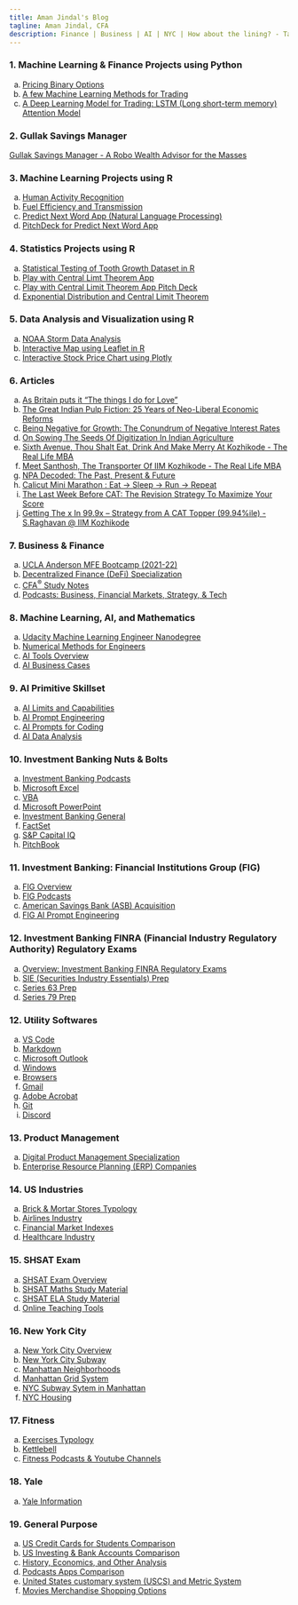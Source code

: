 ```yaml
---
title: Aman Jindal's Blog
tagline: Aman Jindal, CFA
description: Finance | Business | AI | NYC | How about the lining? - Tactical  
---
```


### 1. Machine Learning & Finance Projects using Python

<ol type="a">
<li>
<a href= 'https://hbk91.github.io/ML_DS_Finance_Python/Pricing_Binary_Options/Pricing_Binary_Options.html' target='_blank'>
Pricing Binary Options</a>
</li>
<li>
<a href= 'https://hbk91.github.io/ML_DS_Finance_Python/ML_Methods_For_Trading/ML_Methods_For_Trading.html' target='_blank'>
A few Machine Learning Methods for Trading</a>
</li>  
<li>
<a href= 'https://hbk91.github.io/ML_DS_Finance_Python/LSTM_Attention_DeepLearning_Trading/LSTM_Attention_DeepLearning_Trading.html' target='_blank'>
A Deep Learning Model for Trading: LSTM (Long short-term memory) Attention Model</a>
</li>  
</ol>

### 2. Gullak Savings Manager
<a href= 'https://hbk91.github.io/DigitalProductManagement_Prof_AlexCowan_UVADarden/Gullak_Savings_Manager/Gullak_Savings_Manager_Product_Idea.html' target='_blank'>Gullak Savings Manager - A Robo Wealth Advisor for the Masses</a>

### 3. Machine Learning Projects using R

<ol type="a">
<li>
<a href= 'https://hbk91.github.io/JHU_Coursera_Course8_Project' target='_blank'>
Human Activity Recognition </a>
</li>
<li>
<a href= 'https://hbk91.github.io/JHU_Coursera_Course7_Project' target='_blank'>
Fuel Efficiency and Transmission </a>
</li>
<li>
<a href= 'https://hbk91.shinyapps.io/Predict_Next_Word/' target='_blank'>
Predict Next Word App (Natural Language Processing) </a>
</li>
<li>
<a href= 'https://rpubs.com/hbk91/Predict_Next_Word_PitchDeck' target='_blank'>
PitchDeck for Predict Next Word App </a>
</li>
</ol>

### 4. Statistics Projects using R

<ol type="a">
<li>
<a href= 'https://rpubs.com/hbk91/toothgrowth_analysis' target='_blank'>
Statistical Testing of Tooth Growth Dataset in R </a>
</li>
<li>
<a href= 'https://hbk91.shinyapps.io/Play_with_CLT' target='_blank'>
Play with Central Limt Theorem App </a>
</li>
<li>
<a href= 'https://hbk91.github.io/JHU_Coursera_Course9_Project/Play_with_CLT_PitchDeck.html' target='_blank'>
Play with Central Limit Theorem App Pitch Deck </a>
</li>
<li>
<a href= 'https://rpubs.com/hbk91/expdistribution_CLT' target='_blank'>
Exponential Distribution and Central Limit Theorem </a>
</li>
</ol>

### 5. Data Analysis and Visualization using R

<ol type="a">
<li>
<a href= 'https://rpubs.com/hbk91/NOAA_Storm_Data_Analysis' target='_blank'>
NOAA Storm Data Analysis </a>
</li>
<li>
<a href= 'https://hbk91.github.io/JHU_Coursera_Course9_Project/Using_Leaflet.html' target='_blank'>
Interactive Map using Leaflet in R </a>
</li>
<li>
<a href= 'https://hbk91.github.io/JHU_Coursera_Course9_Project/Plotly_Presentation.html' target='_blank'>
Interactive Stock Price Chart using Plotly </a>
</li>
</ol>

### 6. Articles

<ol type="a">
<li>
<a href= 'https://www.linkedin.com/pulse/britain-puts-things-i-do-love-aman-jindal/' target='_blank'>
As Britain puts it “The things I do for Love” </a>
</li>
<li>
<a href= 'https://www.linkedin.com/pulse/great-indian-pulp-fiction-25-years-neo-liberal-economic-aman-jindal/' target='_blank'>
The Great Indian Pulp Fiction: 25 Years of Neo-Liberal Economic Reforms
</a>
</li>
<li>
<a href= 'https://www.linkedin.com/pulse/being-negative-growth-conundrum-interest-rates-aman-jindal/' target='_blank'>
Being Negative for Growth: The Conundrum of Negative Interest Rates </a>
</li>
<li>
<a href= 'https://www.linkedin.com/pulse/sowing-seeds-digitization-indian-agriculture-aman-jindal/' target='_blank'>
On Sowing The Seeds Of Digitization In Indian Agriculture </a>
</li>
<li>
<a href= 'https://insideiim.com/sixth-avenue-thou-shalt-eat-drink-and-make-merry-at-kozhikode-the-real-life-mba' target='_blank'>
Sixth Avenue, Thou Shalt Eat, Drink And Make Merry At Kozhikode - The
Real Life MBA </a>
</li>
<li>
<a href= 'https://insideiim.com/meet-santhosh-the-transporter-of-iim-kozhikode-the-real-life-mba' target='_blank'>
Meet Santhosh, The Transporter Of IIM Kozhikode - The Real Life MBA </a>
</li>
<li>
<a href= 'https://insideiim.com/npa-decoded-the-past-present-future' target='_blank'>
NPA Decoded: The Past, Present & Future </a>
</li>
<li>
<a href= 'https://insideiim.com/calicut-mini-marathon-eat-sleep-run-repeat' target='_blank'>
Calicut Mini Marathon : Eat -> Sleep -> Run -> Repeat </a>
</li>
<li>
<a href= 'https://insideiim.com/the-last-week-before-cat-the-revision-strategy-to-maximize-your-score' target='_blank'>
The Last Week Before CAT: The Revision Strategy To Maximize Your Score
</a>
</li>
<li>
<a href= 'https://insideiim.com/getting-the-x-in-99-9x-strategy-for-next-three-months-from-a-cat-topper-99-94ile-s-raghavan-from-iim-kozhikode' target='_blank'>
Getting The x In 99.9x – Strategy from A CAT Topper (99.94%ile) -
S.Raghavan @ IIM Kozhikode </a>
</li>
</ol>

### 7. Business & Finance

<ol type="a">
  
<li>
<a href= 'https://hbk91.github.io/UCLA_MFE_2021-22_BootCamp_Group23' target='_blank'>
UCLA Anderson MFE Bootcamp (2021-22) </a>
</li>
<li>
<a href= 'https://hbk91.github.io/2021StudyNotes/Coursera/DeFi_Specialization.html' target='_blank'>
Decentralized Finance (DeFi) Specialization</a>
</li>
<li>
<a href= 'https://hbk91.github.io/2021StudyNotes/StudyCFA.html' target='_blank'>
CFA<sup>&reg;</sup> Study Notes</a>
</li>
<li>
<a href= 'https://hbk91.github.io/2021StudyNotes/Business_Podcasts.html' target='_blank'>
Podcasts: Business, Financial Markets, Strategy, & Tech </a>
</li>
</ol>

### 8. Machine Learning, AI, and Mathematics

<ol type="a">
<li>
<a href= 'https://hbk91.github.io/2021StudyNotes/Udacity_MLEngineer.html' target='_blank'>
Udacity Machine Learning Engineer Nanodegree </a>
</li>
<li>
<a href= 'https://hbk91.github.io/2021StudyNotes/Coursera/NumericalMethods_HKUST.html' target='_blank'>
Numerical Methods for Engineers </a>
</li>
<li>
<a href= 'https://hbk91.github.io/2021StudyNotes/AI_Tools.html' target='_blank'>
AI Tools Overview </a>
</li>
<li>
<a href= 'https://hbk91.github.io/2021StudyNotes/AI_Business_Cases.html' target='_blank'>
AI Business Cases </a>
</li>
</ol>

### 9. AI Primitive Skillset

<ol type="a">
<li>
<a href= 'https://hbk91.github.io/2021StudyNotes/AI_Limits_Capabilities.html' target='_blank'>
AI Limits and Capabilities </a>
</li>
<li>
<a href= 'https://hbk91.github.io/2021StudyNotes/AI_Prompt_Engineering.html' target='_blank'>
AI Prompt Engineering </a>
</li>
<li>
<a href= 'https://hbk91.github.io/2021StudyNotes/AI_Prompts_Coding.html' target='_blank'>
AI Prompts for  Coding </a>
</li>
<li>
<a href= 'https://hbk91.github.io/2021StudyNotes/AI_Data_Analysis.html' target='_blank'>
AI Data Analysis </a>
</li>
</ol>


### 10. Investment Banking Nuts & Bolts

<ol type="a">
<li>
<a href= 'https://hbk91.github.io/2021StudyNotes/IB_Podcasts.html' target='_blank'>
Investment Banking Podcasts </a>  
</li>
<li>
<a href= 'https://hbk91.github.io/2021StudyNotes/Microsoft_Excel.html' target='_blank'>
Microsoft Excel </a>  
</li>
<li>
<a href= 'https://hbk91.github.io/2021StudyNotes/VBA.html' target='_blank'>
VBA </a>  
</li>
<li>
<a href= 'https://hbk91.github.io/2021StudyNotes/Microsoft_PPT.html' target='_blank'>
Microsoft PowerPoint </a>  
</li>
<li>
<a href= 'https://hbk91.github.io/2021StudyNotes/IB_General.html' target='_blank'>
Investment Banking General </a>  
</li>
<li>
<a href= 'https://hbk91.github.io/2021StudyNotes/FactSet.html' target='_blank'>
FactSet </a>  
</li>
<li>
<a href= 'https://hbk91.github.io/2021StudyNotes/SP_CapitalIQ.html' target='_blank'>
S&P Capital IQ </a>  
</li>
<li>
<a href= 'https://hbk91.github.io/2021StudyNotes/PitchBook.html' target='_blank'>
PitchBook </a>  
</li>
</ol>

### 11. Investment Banking: Financial Institutions Group (FIG) 

<ol type="a">
<li>
<a href= 'https://hbk91.github.io/2021StudyNotes/FIG_Overview.html' target='_blank'>
FIG Overview </a>  
</li>
<li>
<a href= 'https://hbk91.github.io/2021StudyNotes/FIG_Podcasts.html' target='_blank'>
FIG Podcasts </a>  
</li>
<li>
<a href= 'https://hbk91.github.io/2021StudyNotes/ASB_Acquisition.html' target='_blank'>
American Savings Bank (ASB) Acquisition </a>  
</li>
<li>
<a href= 'https://hbk91.github.io/2021StudyNotes/FIG_AI_Prompting.html' target='_blank'>
FIG AI Prompt Engineering </a>  
</li>
</ol>

### 12. Investment Banking FINRA (Financial Industry Regulatory Authority) Regulatory Exams

<ol type="a">
<li>
<a href= 'https://hbk91.github.io/2021StudyNotes/IB_Exams_Overview.html' target='_blank'>
Overview: Investment Banking FINRA Regulatory Exams </a>  
</li>
<li>
<a href= 'https://hbk91.github.io/2021StudyNotes/SIE_Prep.html' target='_blank'>
SIE (Securities Industry Essentials) Prep </a>  
</li>
<li>
<a href= 'https://hbk91.github.io/2021StudyNotes/Series63_Prep.html' target='_blank'>
Series 63 Prep </a>  
</li>
<li>
<a href= 'https://hbk91.github.io/2021StudyNotes/Series79_Prep.html' target='_blank'>
Series 79 Prep </a>  
</li>
</ol>


### 12. Utility Softwares

<ol type="a">
<li>
<a href= 'https://hbk91.github.io/2021StudyNotes/VSCode.html' target='_blank'>
VS Code </a>
</li>
<li>
<a href= 'https://hbk91.github.io/2021StudyNotes/Markdown.html' target='_blank'>
Markdown </a>
</li>
<li>
<a href= 'https://hbk91.github.io/2021StudyNotes/Outlook.html' target='_blank'>
Microsoft Outlook </a>
</li>
<li>
<a href= 'https://hbk91.github.io/2021StudyNotes/Windows.html' target='_blank'>
Windows </a>
</li>
<li>
<a href= 'https://hbk91.github.io/2021StudyNotes/Browsers.html' target='_blank'>
Browsers </a>
</li>
<li>
<a href= 'https://hbk91.github.io/2021StudyNotes/GMAIL.html' target='_blank'>
Gmail </a>
</li>
<li>
<a href= 'https://hbk91.github.io/2021StudyNotes/Adobe_Acrobat.html' target='_blank'>
Adobe Acrobat </a>
</li>
<li>
<a href= 'https://hbk91.github.io/2021StudyNotes/Git.html' target='_blank'>
Git </a>
</li>
<li>
<a href= 'https://hbk91.github.io/2021StudyNotes/Discord.html' target='_blank'>
Discord </a>
</li>
</ol>

### 13. Product Management

<ol type="a">
<li>
<a href= 'https://hbk91.github.io/DigitalProductManagement_Prof_AlexCowan_UVADarden/' target='_blank'>
Digital Product Management Specialization </a>
</li>
<li>
<a href= 'https://hbk91.github.io/2021StudyNotes/ERP_Companies.html' target='_blank'>
Enterprise Resource Planning (ERP) Companies </a>
</li>
</ol>

### 14. US Industries

<ol type="a">
<li>
<a href= 'https://hbk91.github.io/2021StudyNotes/US_Offline_Stores.html' target='_blank'>
Brick & Mortar Stores Typology </a>
</li>
<li>
<a href= 'https://hbk91.github.io/2021StudyNotes/US_Airlines.html' target='_blank'>
Airlines Industry </a>
</li>
<li>
<a href= 'https://hbk91.github.io/2021StudyNotes/US_Fin_Indexes.html' target='_blank'>
Financial Market Indexes </a>
</li>
<li>
<a href= 'https://hbk91.github.io/2021StudyNotes/US_Healthcare.html' target='_blank'>
Healthcare Industry </a>
</li>
</ol>

### 15. SHSAT Exam


<ol type="a">
<li>
<a href= 'https://hbk91.github.io/2021StudyNotes/SHSAT.html' target='_blank'>
SHSAT Exam Overview </a>
</li>
<li>
<a href= 'https://hbk91.github.io/2021StudyNotes/SHSAT_Maths.html' target='_blank'>
SHSAT Maths Study Material </a>
</li>
<li>
<a href= 'https://hbk91.github.io/2021StudyNotes/SHSAT_ELA.html' target='_blank'>
SHSAT ELA Study Material </a>
</li>
<li>
<a href= 'https://hbk91.github.io/2021StudyNotes/Teaching_Tools.html' target='_blank'>
Online Teaching Tools </a>
</li>
</ol>

### 16. New York City

<ol type="a">
<li>
<a href= 'https://hbk91.github.io/2021StudyNotes/NYC_Overview.html' target='_blank'>
New York City Overview </a>
</li>
<li>
<a href= 'https://hbk91.github.io/2021StudyNotes/NYC_Subway.html' target='_blank'>
New York City Subway </a>
</li>
<li>
<a href= 'https://hbk91.github.io/2021StudyNotes/Manhattan_Neighborhoods.html' target='_blank'>
Manhattan Neighborhoods </a>
</li>
<li>
<a href= 'https://hbk91.github.io/2021StudyNotes/Manhattan_Grid_System.html' target='_blank'>
Manhattan Grid System </a>
</li>
<li>
<a href= 'https://hbk91.github.io/2021StudyNotes/Manhattan_Subway.html' target='_blank'>
NYC Subway Sytem in Manhattan </a>
</li>
<li>
<a href= 'https://hbk91.github.io/2021StudyNotes/NYC_Housing.html' target='_blank'>
NYC Housing </a>
</li>
</ol>

### 17. Fitness

<ol type="a">
<li>
<a href= 'https://hbk91.github.io/2021StudyNotes/Exercises_Typology.html' target='_blank'>
Exercises Typology </a>
</li>
<li>
<a href= 'https://hbk91.github.io/2021StudyNotes/Kettlebell.html' target='_blank'>
Kettlebell </a>
</li>
<li>
<a href= 'https://hbk91.github.io/2021StudyNotes/Fitness_Channels.html' target='_blank'>
Fitness Podcasts & Youtube Channels </a>
</li>
</ol>

### 18. Yale

<ol type="a">
<li>
<a href= 'https://hbk91.github.io/2021StudyNotes/Yale_Info.html' target='_blank'>
Yale Information </a>
</li>
</ol>

### 19. General Purpose

<ol type="a">
<li>
<a href= 'https://hbk91.github.io/2021StudyNotes/StudentCC.html' target='_blank'>
US Credit Cards for Students Comparison </a>
</li>
<li>
<a href= 'https://hbk91.github.io/2021StudyNotes/Investments.html' target='_blank'>
US Investing & Bank Accounts Comparison </a>
</li>
<li>
<a href= 'https://hbk91.github.io/2021StudyNotes/History_Economics.html' target='_blank'>
History, Economics, and Other Analysis </a>
</li>
<li>
<a href= 'https://hbk91.github.io/2021StudyNotes/Podcasts_AppsComparison.html' target='_blank'>
Podcasts Apps Comparison </a>
</li>
<li>
<a href= 'https://hbk91.github.io/2021StudyNotes/USCS_Metric_System.html' target='_blank'>
United States customary system (USCS) and Metric System </a>
</li>
<li>
<a href= 'https://hbk91.github.io/2021StudyNotes/Movies_Merchandise.html' target='_blank'>
Movies Merchandise Shopping Options </a>
</li>
</ol>


